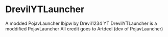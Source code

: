 # DrevilYTLauncher
A modded PojavLauncher lbjpw by Drevil1234 YT
DrevilYTLauncher is a moddified PojavLauncher
All credit goes to Artdeel (dev of PojavLauncher)
